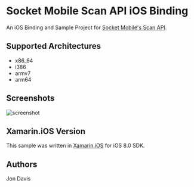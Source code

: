 Socket Mobile Scan API iOS Binding
=====
An iOS Binding and Sample Project for [Socket Mobile's Scan API](http://www.socketmobile.com/).

## Supported Architectures
- x86_64
- i386
- armv7
- arm64

## Screenshots
![screenshot](https://github.com/xamarin/customersuccess/tree/master/samples/Xamarin.iOS/ScanAPI-Binding/Screenshots/1.png "Xamarin.iOS, Swipe Left")

Xamarin.iOS Version
---------------------
This sample was written in [Xamarin.iOS](http://xamarin.com/platform) for iOS 8.0 SDK.

Authors
-------
Jon Davis
